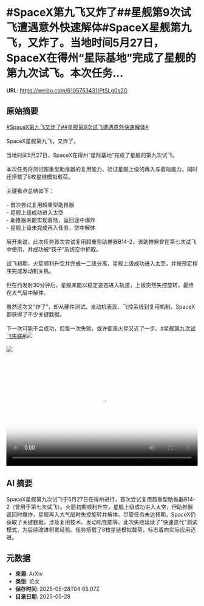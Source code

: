 # #SpaceX第九飞又炸了##星舰第9次试飞遭遇意外快速解体#SpaceX星舰第九飞，又炸了。当地时间5月27日，SpaceX在得州“星际基地”完成了星舰的第九次试飞。本次任务...

**URL**: https://weibo.com/6105753431/PtSLg0s2G

## 原始摘要

<a href="https://m.weibo.cn/search?containerid=231522type%3D1%26t%3D10%26q%3D%23SpaceX%E7%AC%AC%E4%B9%9D%E9%A3%9E%E5%8F%88%E7%82%B8%E4%BA%86%23&amp;extparam=%23SpaceX%E7%AC%AC%E4%B9%9D%E9%A3%9E%E5%8F%88%E7%82%B8%E4%BA%86%23" data-hide=""><span class="surl-text">#SpaceX第九飞又炸了#</span></a><a href="https://m.weibo.cn/search?containerid=231522type%3D1%26t%3D10%26q%3D%23%E6%98%9F%E8%88%B0%E7%AC%AC9%E6%AC%A1%E8%AF%95%E9%A3%9E%E9%81%AD%E9%81%87%E6%84%8F%E5%A4%96%E5%BF%AB%E9%80%9F%E8%A7%A3%E4%BD%93%23&amp;extparam=%23%E6%98%9F%E8%88%B0%E7%AC%AC9%E6%AC%A1%E8%AF%95%E9%A3%9E%E9%81%AD%E9%81%87%E6%84%8F%E5%A4%96%E5%BF%AB%E9%80%9F%E8%A7%A3%E4%BD%93%23" data-hide=""><span class="surl-text">#星舰第9次试飞遭遇意外快速解体#</span></a><br><br>SpaceX星舰第九飞，又炸了。<br><br>当地时间5月27日，SpaceX在得州“星际基地”完成了星舰的第九次试飞。<br><br>本次任务将测试超重型助推器的复用能力、验证星舰上级的再入与着陆能力，同时还搭载了8枚星链模拟载荷。<br><br>关键看点总结如下：<br><br>- 首次尝试复用超重型助推器<br>- 星舰上级成功进入太空<br>- 助推器未能实现着陆，返回途中爆炸<br>- 星舰上级未完成再入任务，空中解体<br><br>展开来说，此次任务首次尝试复用超重型助推器B14-2，该助推器曾在第七次试飞中使用，并成功被“筷子”系统空中抓取。<br><br>试飞初期，火箭顺利升空并完成一二级分离，星舰上级成功进入太空，并按预定程序完成发动机关机。<br><br>但在约发射30分钟后，星舰未能以稳定姿态进入轨道，上级突然失控旋转，最终在大气层中解体。<br><br>虽然这次又“炸了”，却从硬件测试、发动机表现、飞控系统到复用机制，SpaceX都获得了不少关键数据。<br><br>下一次可能不会成功，但每一次失败，或许都离火星又近了一步。<a href="https://m.weibo.cn/search?containerid=231522type%3D1%26t%3D10%26q%3D%23%E6%98%9F%E8%88%B0%E7%AC%AC%E4%B9%9D%E6%AC%A1%E8%AF%95%E9%A3%9E%E5%A4%B1%E8%81%94%23&amp;extparam=%23%E6%98%9F%E8%88%B0%E7%AC%AC%E4%B9%9D%E6%AC%A1%E8%AF%95%E9%A3%9E%E5%A4%B1%E8%81%94%23" data-hide=""><span class="surl-text">#星舰第九次试飞失联#</span></a><img style="" src="https://tvax4.sinaimg.cn/large/006Fd7o3ly1i1uziuxcrij31hc0u042o.jpg" referrerpolicy="no-referrer"><br><br><img style="" src="https://tvax3.sinaimg.cn/large/006Fd7o3ly1i1uzitphwuj31hc0u0gml.jpg" referrerpolicy="no-referrer"><br><br><br clear="both"><div style="clear: both"></div><video controls="controls" poster="https://tvax1.sinaimg.cn/orj480/006Fd7o3ly1i1uziuj4rij31hc0u042o.jpg" style="width: 100%"><source src="https://f.video.weibocdn.com/o0/FYgnTDvelx08oAMh05KM01041200l3AE0E010.mp4?label=mp4_720p&amp;template=1280x720.25.0&amp;ori=0&amp;ps=1CwnkDw1GXwCQx&amp;Expires=1748408667&amp;ssig=7LVCvtNX81&amp;KID=unistore,video"><source src="https://f.video.weibocdn.com/o0/mdLIdWWMlx08oAMfVvAY01041200aFDw0E010.mp4?label=mp4_hd&amp;template=852x480.25.0&amp;ori=0&amp;ps=1CwnkDw1GXwCQx&amp;Expires=1748408667&amp;ssig=hiwoCHTm0h&amp;KID=unistore,video"><source src="https://f.video.weibocdn.com/o0/ZREDoprslx08oAMfqFfW010412006pWH0E010.mp4?label=mp4_ld&amp;template=640x360.25.0&amp;ori=0&amp;ps=1CwnkDw1GXwCQx&amp;Expires=1748408667&amp;ssig=FkvCmRwvU%2F&amp;KID=unistore,video"><p>视频无法显示，请前往<a href="https://video.weibo.com/show?fid=1034%3A5171219780272200" target="_blank" rel="noopener noreferrer">微博视频</a>观看。</p></video>

## AI 摘要

SpaceX星舰第九次试飞于5月27日在得州进行，首次尝试复用超重型助推器B14-2（曾用于第七次试飞）。火箭初期顺利升空，星舰上级成功进入太空，但助推器返回时爆炸，星舰再入大气层时失控旋转并解体。尽管任务未达预期，SpaceX仍获取了关键数据，涉及复用技术、发动机性能等。此次失败延续了"快速迭代"测试模式，为后续改进积累经验。任务搭载了8枚星链模拟载荷，标志着向实际应用迈进。

## 元数据

- **来源**: ArXiv
- **类型**: 论文
- **保存时间**: 2025-05-28T04:05:07Z
- **目录日期**: 2025-05-28
